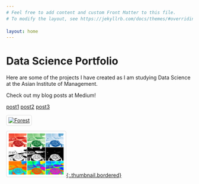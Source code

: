 ```yaml
---
# Feel free to add content and custom Front Matter to this file.
# To modify the layout, see https://jekyllrb.com/docs/themes/#overriding-theme-defaults

layout: home
---
```


<h1> Data Science Portfolio</h1>
<p> Here are some of the projects I have created as I am studying Data Science at the Asian Institute of Management. </p>

Check out my blog posts at Medium! 

[post1](https://medium.com/swlh/image-processing-with-python-introduction-to-computer-vision-8c730073ede3 "Introduction to Computer Vision")
[post2](https://medium.com/swlh/image-processing-with-python-digital-image-sampling-and-quantization-4d2c514e0f00 "Digital Image and Quantization")
[post3](https://medium.com/swlh/image-processing-with-python-fourier-transform-for-digital-images-bc918786e375 "Image Enhancements using Fourier Transform")


<style>
img {
  border: 1px solid #ddd; /* Gray border */
  border-radius: 4px;  /* Rounded border */
  padding: 5px; /* Some padding */
  width: 150px; /* Set a small width */
}

/* Add a hover effect (blue shadow) */
img:hover {
  box-shadow: 0 0 2px 1px rgba(0, 140, 186, 0.5);
}
</style>
<body>

<a target="_blank" href="https://medium.com/swlh/image-processing-with-python-introduction-to-computer-vision-8c730073ede3">
  <img src="blog1.png" alt="Forest">
</a>

</body>


[![blog1](assets/blog1.png){:.thumbnail.bordered}](https://medium.com/swlh/image-processing-with-python-introduction-to-computer-vision-8c730073ede3 "Introduction to Computer Vision")
